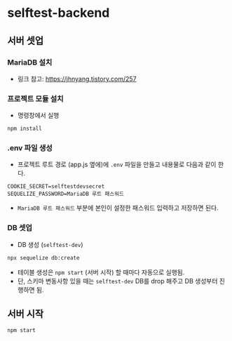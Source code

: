 # selftest-backend

## 서버 셋업

### MariaDB 설치

- 링크 참고: https://jhnyang.tistory.com/257

### 프로젝트 모듈 설치

- 명령창에서 실행

```sh
npm install
```

### .env 파일 생성

- 프로젝트 루트 경로 (app.js 옆에)에 `.env` 파일을 만들고 내용물로 다음과 같이 한다.

```
COOKIE_SECRET=selftestdevsecret
SEQUELIZE_PASSWORD=MariaDB 루트 패스워드
```

- `MariaDB 루트 패스워드` 부분에 본인이 설정한 패스워드 입력하고 저장하면 된다.

### DB 셋업

- DB 생성 (`selftest-dev`)

```sh
npx sequelize db:create
```

- 테이블 생성은 `npm start` (서버 시작) 할 때마다 자동으로 실행됨.
- 단, 스키마 변동사항 있을 때는 `selftest-dev` DB를 drop 해주고 DB 생성부터 진행하면 됨.

## 서버 시작

```sh
npm start
```
